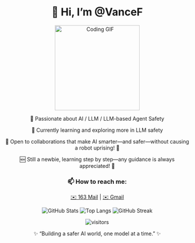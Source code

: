 <div align="center">
    <h1>👋 Hi, I’m @VanceF</h1>
    <img src="https://media.giphy.com/media/M9gbBd9nbDrOTu1Mqx/giphy.gif" width="230" alt="Coding GIF">

  <p>👀 Passionate about AI / LLM / LLM-based Agent Safety</p>
  <p>🌱 Currently learning and exploring more in LLM safety</p>
  <p>💞️ Open to collaborations that make AI smarter—and safer—without causing a robot uprising! 🤖</p>
  <p>🆕 Still a newbie, learning step by step—any guidance is always appreciated! 🚀</p>
  
  <h3>📫 How to reach me:</h3>
  <p>
    <a href="mailto:vancefeng_21@163.com">✉️ 163 Mail</a> |  
    <a href="mailto:vancefeng2121@gmail.com">✉️ Gmail</a>
  </p>

  <!-- GitHub 统计卡片 -->
  <img src="https://github-readme-stats.vercel.app/api?username=VanceF&show_icons=true&theme=radical" alt="GitHub Stats">
  
  <!-- 常用语言卡片 -->
  <img src="https://github-readme-stats.vercel.app/api/top-langs/?username=VanceF&layout=compact&theme=radical" alt="Top Langs">

  <!-- GitHub 活跃度 -->
  <img src="https://github-readme-streak-stats.herokuapp.com/?user=VanceF&theme=radical" alt="GitHub Streak">
  
  <!-- 访客计数 -->
  <p>
    <img src="https://visitor-badge.laobi.icu/badge?page_id=VanceF" alt="visitors">  
  </p>

  <!-- 个性化签名 -->
  <p>✨ “Building a safer AI world, one model at a time.” ✨</p>
</div>


<!---
Austin-Frankie/Austin-Frankie is a ✨ special ✨ repository because its `README.md` (this file) appears on your GitHub profile.
You can click the Preview link to take a look at your changes.
--->
